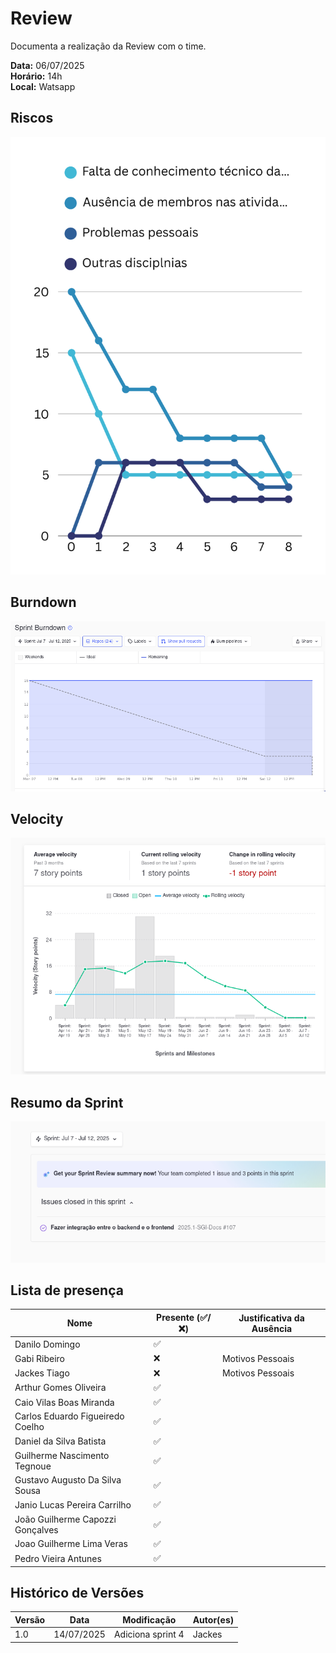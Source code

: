 # Review 

Documenta a realização da Review com o time.

**Data:** 06/07/2025      
**Horário:** 14h         
**Local:** Watsapp 

## Riscos

![Riscos](../../assets/images/sprint/sprint-8/risco.png)

## Burndown

![Burndown](../../assets/images/sprint/sprint-8/sprint-burndown.png)

## Velocity

![Velocity](../../assets/images/sprint/sprint-8/sprint-velocity.png)

## Resumo da Sprint

![Resumo](../../assets/images/sprint/sprint-8/resumo-sprint.png)

## Lista de presença

| Nome                             | Presente (✅/❌) | Justificativa da Ausência |
| -------------------------------- | -------------- | ------------------------- |
| Danilo Domingo                   | ✅              |                           |
| Gabi Ribeiro                     | ❌              | Motivos Pessoais          |
| Jackes Tiago                     | ❌              |   Motivos Pessoais                        |
| Arthur Gomes Oliveira            | ✅              |                           |
| Caio Vilas Boas Miranda          | ✅              |                           |
| Carlos Eduardo Figueiredo Coelho | ✅              |                           |
| Daniel da Silva Batista          | ✅              |                           |
| Guilherme Nascimento Tegnoue     | ✅              |                           |
| Gustavo Augusto Da Silva Sousa   | ✅              |                           |
| Janio Lucas Pereira Carrilho     | ✅              |                           |
| João Guilherme Capozzi Gonçalves | ✅              |                           |
| Joao Guilherme Lima Veras        | ✅              |                           |
| Pedro Vieira Antunes             | ✅              |                           |

## Histórico de Versões

| Versão | Data       | Modificação               | Autor(es) |
| ------ | ---------- | ------------------------- | --------- |
| 1.0    | 14/07/2025 | Adiciona sprint 4         | Jackes    |